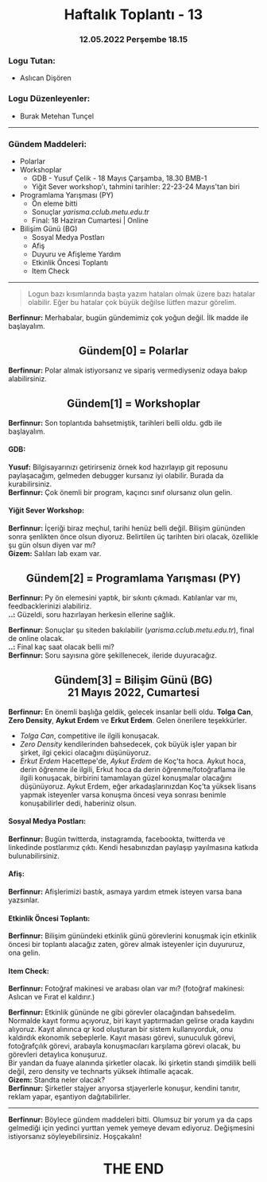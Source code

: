<center><h1>
Haftalık Toplantı - 13
<h3>12.05.2022 Perşembe 18.15</h3>
</h1></center>

### Logu Tutan:

- Aslıcan Dişören

### Logu Düzenleyenler:

- Burak Metehan Tunçel

___

### Gündem Maddeleri:

- Polarlar 
- Workshoplar 
	- GDB - Yusuf Çelik - 18 Mayıs Çarşamba, 18.30 BMB-1
	- Yiğit Sever workshop'ı, tahmini tarihler: 22-23-24 Mayıs'tan biri
- Programlama Yarışması (PY)
	- Ön eleme bitti
	- Sonuçlar *yarisma.cclub.metu.edu.tr*
	- Final: 18 Haziran Cumartesi | Online
- Bilişim Günü (BG)
	- Sosyal Medya Postları
	- Afiş
	- Duyuru ve Afişleme Yardım
	- Etkinlik Öncesi Toplantı
	- Item Check

___

> Logun bazı kısımlarında başta yazım hataları olmak üzere bazı hatalar olabilir. Eğer bu hatalar çok büyük değilse lütfen mazur görelim.

**Berfinnur:** Merhabalar, bugün gündemimiz çok yoğun değil. İlk madde ile başlayalım.  

<center><h2>
Gündem[0] = Polarlar
</h2></center>

**Berfinnur:** Polar almak istiyorsanız ve sipariş vermediyseniz odaya bakıp alabilirsiniz.  


<center><h2>
Gündem[1] = Workshoplar
</h2></center>

**Berfinnur:** Son toplantıda bahsetmiştik, tarihleri belli oldu. gdb ile başlayalım.

#### GDB:

**Yusuf:** Bilgisayarınızı getirirseniz örnek kod hazırlayıp git reposunu paylaşacağım, gelmeden debugger kursanız iyi olabilir. Burada da kurabilirsiniz.  
**Berfinnur:** Çok önemli bir program, kaçıncı sınıf olursanız olun gelin.  

#### Yiğit Sever Workshop:

**Berfinnur:** İçeriği biraz meçhul, tarihi henüz belli değil. Bilişim gününden sonra şenlikten önce olsun diyoruz. Belirtilen üç tarihten biri olacak, özellikle şu gün olsun diyen var mı?  
**Gizem:** Salıları lab exam var.  


<center><h2>
Gündem[2] = Programlama Yarışması (PY)
</h2></center>

**Berfinnur:** Py ön elemesini yaptık, bir sıkıntı çıkmadı. Katılanlar var mı, feedbacklerinizi alabiliriz.  
**..:** Güzeldi, soru hazırlayan herkesin ellerine sağlık.  

**Berfinnur:** Sonuçlar şu siteden bakılabilir (*yarisma.cclub.metu.edu.tr*), final de online olacak.  
**..:** Final kaç saat olacak belli mi?  
**Berfinnur:** Soru sayısına göre şekillenecek, ileride duyuracağız.  


<center><h2>
Gündem[3] = Bilişim Günü (BG)<br>
21 Mayıs 2022, Cumartesi
</h2></center>

**Berfinnur:** En önemli başlığa geldik, gelecek insanlar belli oldu. **Tolga Can**, **Zero Density**, **Aykut Erdem** ve **Erkut Erdem**. Gelen önerilere teşekkürler.

- *Tolga Can*, competitive ile ilgili konuşacak.
- *Zero Density* kendilerinden bahsedecek, çok büyük işler yapan bir şirket, ilgi çekici olacağını düşünüyoruz. 
- *Erkut Erdem* Hacettepe'de, *Aykut Erdem* de Koç'ta hoca. Aykut hoca, derin öğrenme ile ilgili, Erkut hoca da derin öğrenme/fotoğraflama ile ilgili konuşacak, birbirini tamamlayan güzel konuşmalar olacağını düşünüyoruz. Aykut Erdem, eğer arkadaşlarınızdan Koç'ta yüksek lisans yapmak isteyenler varsa konuşma öncesi veya sonrası benimle konuşabilirler dedi, haberiniz olsun.

#### Sosyal Medya Postları:

**Berfinnur:** Bugün twitterda, instagramda, facebookta, twitterda ve linkedinde postlarımız çıktı. Kendi hesabınızdan paylaşıp yayılmasına katkıda bulunabilirsiniz.

#### Afiş: 

**Berfinnur:** Afişlerimizi bastık, asmaya yardım etmek isteyen varsa bana yazsınlar.

#### Etkinlik Öncesi Toplantı:

**Berfinnur:** Bilişim günündeki etkinlik günü görevlerini konuşmak için etkinlik öncesi bir toplantı alacağız zaten, görev almak isteyenler için duyururuz, ona gelin.

#### Item Check:

**Berfinnur:** Fotoğraf makinesi ve arabası olan var mı? (fotoğraf makinesi: Aslıcan ve Fırat el kaldırır.)  

**Berfinnur:** Etkinlik gününde ne gibi görevler olacağından bahsedelim. Normalde kayıt formu açıyoruz, biri kayıt yaptırmadan gelirse orada kaydını alıyoruz. Kayıt alınınca qr kod oluşturan bir sistem kullanıyorduk, onu kaldırdık ekonomik sebeplerle. Kayıt masası görevi, sunuculuk görevi, fotoğrafçılık görevi, arabayla konuşmacıları karşılama görevi olacak, bu görevleri detaylıca konuşuruz.  
Bir yandan da fuaye alanında şirketler olacak. İki şirketin standı şimdilik belli değil, zero density ve technarts yüksek ihtimalle açacak.  
**Gizem:** Standta neler olacak?  
**Berfinnur:** Şirketler stajyer arıyorsa stjayerlerle konuşur, kendini tanıtır, reklam yapar, eşantiyon dağıtabilirler.  

___

**Berfinnur:** Böylece gündem maddeleri bitti. Olumsuz bir yorum ya da caps gelmediği için yedinci yurttan yemek yemeye devam ediyoruz. Değişmesini istiyorsanız söyleyebilirsiniz. Hoşçakalın!

<center><h1>THE END</h1></center>
